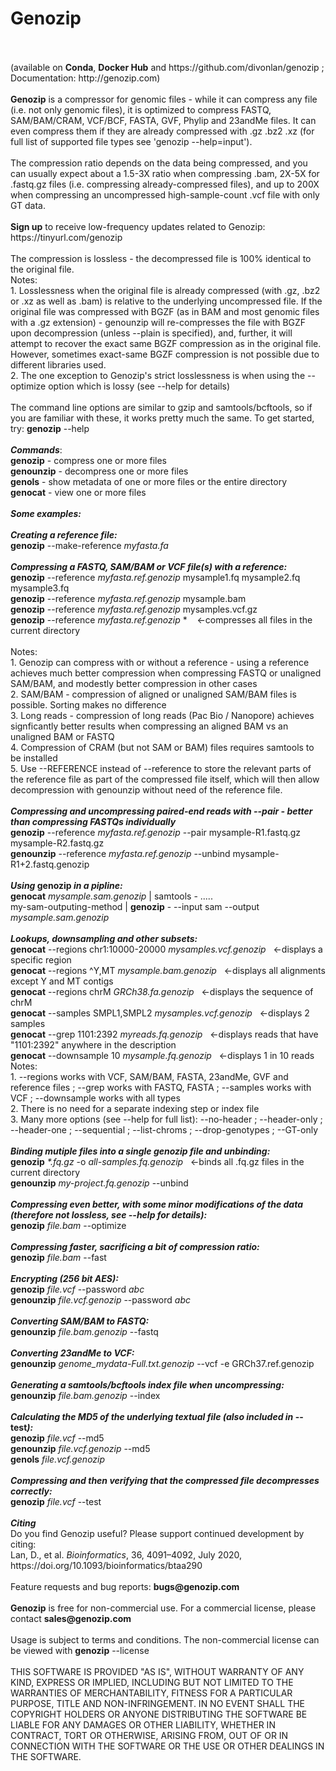 <!DOCTYPE html>
<!--                                                                                                      -->
<!-- README.md                                                                                            -->
<!-- Copyright (C) 2019-2020 Divon Lan <divon@genozip.com>                                                -->
<!-- Please see terms and conditions in the files LICENSE.non-commercial.txt and LICENSE.commercial.txt   -->
<!--                                                                                                      -->
<!-- This file needs to be compliant to both Markdown and HTML. It is:                                    -->
<!-- 1. rendered as README.md by github                                                                   -->
<!-- 2. copied as HTML to the Mac installer                                                               -->
<!-- 3. copied into meta.yaml, after removing all the HTML stuff                                          -->
<!-- 4. rendered as README.md in Docker Hub                                                               -->
<!-- 5. converted to Markdown and embedded in conda/README.template.md to generate conda feedstock README -->
<!--                                                                                                      -->
<!-- To preview in Visual Studio Code: Ctrl+Shift+V with the "HTML Preview" extension                     -->
<h1>Genozip</h1><br>
<br>
(available on <b>Conda</b>, <b>Docker Hub</b> and https://github.com/divonlan/genozip ; Documentation: http://genozip.com)<br>
<br>
<b>Genozip</b> is a compressor for genomic files - while it can compress any file (i.e. not only genomic files), it is optimized to compress FASTQ, SAM/BAM/CRAM, VCF/BCF, FASTA, GVF, Phylip and 23andMe files. It can even compress them if they are already compressed with .gz .bz2 .xz (for full list of supported file types see 'genozip --help=input').<br>
<br>
The compression ratio depends on the data being compressed, and you can usually expect about a 1.5-3X ratio when compressing .bam, 2X-5X for .fastq.gz files (i.e. compressing already-compressed files), and up to 200X when compressing an uncompressed high-sample-count .vcf file with only GT data.<br>
<br>
<b>Sign up</b> to receive low-frequency updates related to Genozip: https://tinyurl.com/genozip<br>
<br>
The compression is lossless - the decompressed file is 100% identical to the original file.<br>
Notes: <br>
1. Losslessness when the original file is already compressed (with .gz, .bz2 or .xz as well as .bam) is relative to the underlying uncompressed file. If the original file was compressed with BGZF (as in BAM and most genomic files with a .gz extension) - genounzip will re-compresses the file with BGZF upon decompression (unless --plain is specified), and, further, it will attempt to recover the exact same BGZF compression as in the original file. However, sometimes exact-same BGZF compression is not possible due to different libraries used.<br>
2. The one exception to Genozip's strict losslessness is when using the --optimize option which is lossy (see --help for details)<br>
<br>
The command line options are similar to gzip and samtools/bcftools, so if you are familiar with these, it works pretty much the same. To get started, try: <b>genozip</b> --help<br>
<br>
<b><i>Commands</i></b>: <br>
<b>genozip</b>   - compress one or more files <br>
<b>genounzip</b> - decompress one or more files <br>
<b>genols</b>    - show metadata of one or more files or the entire directory <br>
<b>genocat</b>   - view one or more files <br>
<br>
<b><i>Some examples:</i></b><br>
<br>
<b><i>Creating a reference file:</i></b><br>
<b>genozip</b> --make-reference <i>myfasta.fa</i><br>
<br>
<b><i>Compressing a FASTQ, SAM/BAM or VCF file(s) with a reference:</i></b><br>
<b>genozip</b> --reference <i>myfasta.ref.genozip</i> mysample1.fq mysample2.fq mysample3.fq<br>
<b>genozip</b> --reference <i>myfasta.ref.genozip</i> mysample.bam<br>
<b>genozip</b> --reference <i>myfasta.ref.genozip</i> mysamples.vcf.gz<br>
<b>genozip</b> --reference <i>myfasta.ref.genozip</i> *  &nbsp&nbsp&nbsp←compresses all files in the current directory<br>
<br>
Notes:<br>
1. Genozip can compress with or without a reference - using a reference achieves much better compression when compressing FASTQ or unaligned SAM/BAM, and modestly better compression in other cases<br>
2. SAM/BAM - compression of aligned or unaligned SAM/BAM files is possible. Sorting makes no difference<br>
3. Long reads - compression of long reads (Pac Bio / Nanopore) achieves signficantly better results when compressing an aligned BAM vs an unaligned BAM or FASTQ<br>
4. Compression of CRAM (but not SAM or BAM) files requires samtools to be installed<br>
5. Use --REFERENCE instead of --reference to store the relevant parts of the reference file as part of the compressed file itself, which will then allow decompression with genounzip without need of the reference file.<br>
<br>
<b><i>Compressing and uncompressing paired-end reads with --pair - better than compressing FASTQs individually</i></b><br>
<b>genozip</b> --reference <i>myfasta.ref.genozip</i> --pair mysample-R1.fastq.gz mysample-R2.fastq.gz<br>
<b>genounzip</b> --reference <i>myfasta.ref.genozip</i> --unbind mysample-R1+2.fastq.genozip<br>
<br>
<b><i>Using</i> genozip <i>in a pipline:</i></b><br>
<b>genocat</b> <i>mysample.sam.genozip</i> | samtools - .....<br>
my-sam-outputing-method | <b>genozip</b> - --input sam --output <i>mysample.sam.genozip</i><br>
<br>
<b><i>Lookups, downsampling and other subsets:</i></b><br>
<b>genocat</b> --regions chr1:10000-20000 <i>mysamples.vcf.genozip</i>&nbsp&nbsp&nbsp←displays a specific region<br>
<b>genocat</b> --regions ^Y,MT <i>mysample.bam.genozip</i>&nbsp&nbsp&nbsp←displays all alignments except Y and MT contigs<br>
<b>genocat</b> --regions chrM <i>GRCh38.fa.genozip</i>&nbsp&nbsp&nbsp←displays the sequence of chrM<br>
<b>genocat</b> --samples SMPL1,SMPL2 <i>mysamples.vcf.genozip</i>&nbsp&nbsp&nbsp←displays 2 samples<br>
<b>genocat</b> --grep 1101:2392 <i>myreads.fq.genozip</i>&nbsp&nbsp&nbsp←displays reads that have "1101:2392" anywhere in the description<br>
<b>genocat</b> --downsample 10 <i>mysample.fq.genozip</i>&nbsp&nbsp&nbsp←displays 1 in 10 reads<br>
Notes:<br>
1. --regions works with VCF, SAM/BAM, FASTA, 23andMe, GVF and reference files ; --grep works with FASTQ, FASTA ; --samples works with VCF ; --downsample works with all types<br>
2. There is no need for a separate indexing step or index file<br>
3. Many more options (see --help for full list): --no-header ; --header-only ; --header-one ; --sequential ; --list-chroms ; --drop-genotypes ; --GT-only<br>
<br>
<b><i>Binding mutiple files into a single genozip file and unbinding:</i></b><br>
<b>genozip</b> <i>*.fq.gz</i> -o <i>all-samples.fq.genozip</i>&nbsp&nbsp&nbsp←binds all .fq.gz files in the current directory<br>
<b>genounzip</b> <i>my-project.fq.genozip</i> --unbind <br>
<br>
<b><i>Compressing even better, with some minor modifications of the data (therefore not lossless, see --help for details):</i></b><br>
<b>genozip</b> <i>file.bam</i> --optimize <br>
<br>
<b><i>Compressing faster, sacrificing a bit of compression ratio:</i></b><br>
<b>genozip</b> <i>file.bam</i> --fast <br>
<br>
<b><i>Encrypting (256 bit AES):</i></b><br>
<b>genozip</b> <i>file.vcf</i> --password <i>abc</i> <br>
<b>genounzip</b> <i>file.vcf.genozip</i> --password <i>abc</i> <br>
<br>
<b><i>Converting SAM/BAM to FASTQ:</i></b><br>
<b>genounzip</b> <i>file.bam.genozip</i> --fastq<br>
<br>
<b><i>Converting 23andMe to VCF:</i></b><br>
<b>genounzip</b> <i>genome_mydata-Full.txt.genozip</i> --vcf -e GRCh37.ref.genozip<br>
<br>
<b><i>Generating a samtools/bcftools index file when uncompressing:</i></b><br>
<b>genounzip</b> <i>file.bam.genozip</i> --index<br>
<br>
<b><i>Calculating the MD5 of the underlying textual file (also included in </i>--test<i>):</i></b><br>
<b>genozip</b> <i>file.vcf</i> --md5 <br>
<b>genounzip</b> <i>file.vcf.genozip</i> --md5 <br>
<b>genols</b> <i>file.vcf.genozip</i><br>
<br>
<b><i>Compressing and then verifying that the compressed file decompresses correctly:</i></b><br>
<b>genozip</b> <i>file.vcf</i> --test <br>
<br>
<b><i>Citing</i></b><br>
Do you find Genozip useful? Please support continued development by citing:<br>
Lan, D., et al. <i>Bioinformatics</i>, 36, 4091–4092, July 2020, https://doi.org/10.1093/bioinformatics/btaa290<br>
<br> 
Feature requests and bug reports: <b>bugs@genozip.com</b> <br>
<br>
<b>Genozip</b> is free for non-commercial use. For a commercial license, please contact <b>sales@genozip.com</b> <br>
<br>
Usage is subject to terms and conditions. The non-commercial license can be viewed with <b>genozip</b> --license<br>
<br>
THIS SOFTWARE IS PROVIDED "AS IS", WITHOUT WARRANTY OF ANY KIND, EXPRESS OR IMPLIED, INCLUDING BUT NOT LIMITED TO THE WARRANTIES OF MERCHANTABILITY, FITNESS FOR A PARTICULAR PURPOSE, TITLE AND NON-INFRINGEMENT. IN NO EVENT SHALL THE COPYRIGHT HOLDERS OR ANYONE DISTRIBUTING THE SOFTWARE BE LIABLE FOR ANY DAMAGES OR OTHER LIABILITY, WHETHER IN CONTRACT, TORT OR OTHERWISE, ARISING FROM, OUT OF OR IN CONNECTION WITH THE SOFTWARE OR THE USE OR OTHER DEALINGS IN THE SOFTWARE.<br>
